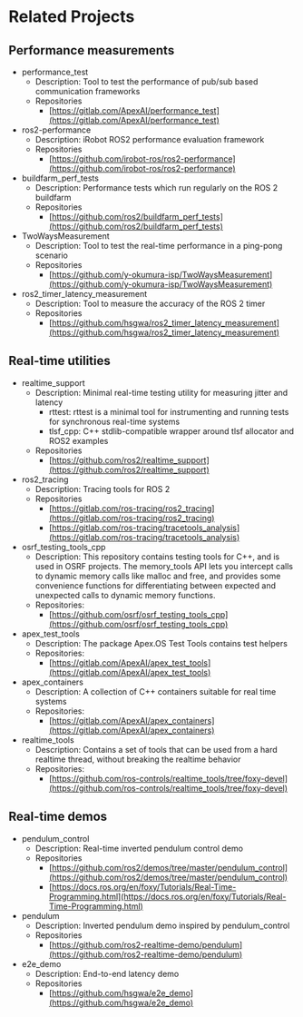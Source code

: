 # Related Projects

## Performance measurements

- performance_test
  - Description: Tool to test the performance of pub/sub based communication frameworks
  - Repositories
    - [https://gitlab.com/ApexAI/performance_test](https://gitlab.com/ApexAI/performance_test)
- ros2-performance
  - Description: iRobot ROS2 performance evaluation framework
  - Repositories
    - [https://github.com/irobot-ros/ros2-performance](https://github.com/irobot-ros/ros2-performance)
- buildfarm_perf_tests
  - Description: Performance tests which run regularly on the ROS 2 buildfarm
  - Repositories
    - [https://github.com/ros2/buildfarm_perf_tests](https://github.com/ros2/buildfarm_perf_tests)   
- TwoWaysMeasurement
  - Description: Tool to test the real-time performance in a ping-pong scenario
  - Repositories
    - [https://github.com/y-okumura-isp/TwoWaysMeasurement](https://github.com/y-okumura-isp/TwoWaysMeasurement)
- ros2_timer_latency_measurement
  - Description: Tool to measure the accuracy of the ROS 2 timer
  - Repositories
    - [https://github.com/hsgwa/ros2_timer_latency_measurement](https://github.com/hsgwa/ros2_timer_latency_measurement)

## Real-time utilities

- realtime_support
  - Description: Minimal real-time testing utility for measuring jitter and latency
    - rttest: rttest is a minimal tool for instrumenting and running tests for synchronous real-time systems
    - tlsf_cpp: C++ stdlib-compatible wrapper around tlsf allocator and ROS2 examples
  - Repositories
    - [https://github.com/ros2/realtime_support](https://github.com/ros2/realtime_support)
- ros2_tracing
  - Description: Tracing tools for ROS 2
  - Repositories
    - [https://gitlab.com/ros-tracing/ros2_tracing](https://gitlab.com/ros-tracing/ros2_tracing)
    - [https://gitlab.com/ros-tracing/tracetools_analysis](https://gitlab.com/ros-tracing/tracetools_analysis)
- osrf_testing_tools_cpp
  - Description: This repository contains testing tools for C++, and is used in OSRF projects. The memory_tools API lets you intercept calls to dynamic memory calls like malloc and free, and provides some convenience functions for differentiating between expected and unexpected calls to dynamic memory functions.
  - Repositories:
    - [https://github.com/osrf/osrf_testing_tools_cpp](https://github.com/osrf/osrf_testing_tools_cpp)
- apex_test_tools
  - Description: The package Apex.OS Test Tools contains test helpers
  - Repositories:
    - [https://gitlab.com/ApexAI/apex_test_tools](https://gitlab.com/ApexAI/apex_test_tools)
- apex_containers
  - Description: A collection of C++ containers suitable for real time systems
  - Repositories:
    - [https://gitlab.com/ApexAI/apex_containers](https://gitlab.com/ApexAI/apex_containers)
- realtime_tools
  - Description: Contains a set of tools that can be used from a hard realtime thread, without breaking the realtime behavior
  - Repositories:
    - [https://github.com/ros-controls/realtime_tools/tree/foxy-devel](https://github.com/ros-controls/realtime_tools/tree/foxy-devel)

## Real-time demos

- pendulum_control
  - Description: Real-time inverted pendulum control demo
  - Repositories
    - [https://github.com/ros2/demos/tree/master/pendulum_control](https://github.com/ros2/demos/tree/master/pendulum_control)
    - [https://docs.ros.org/en/foxy/Tutorials/Real-Time-Programming.html](https://docs.ros.org/en/foxy/Tutorials/Real-Time-Programming.html)
- pendulum
  - Description: Inverted pendulum demo inspired by pendulum_control
  - Repositories
    - [https://github.com/ros2-realtime-demo/pendulum](https://github.com/ros2-realtime-demo/pendulum)
- e2e_demo
  - Description: End-to-end latency demo
  - Repositories
    - [https://github.com/hsgwa/e2e_demo](https://github.com/hsgwa/e2e_demo)
